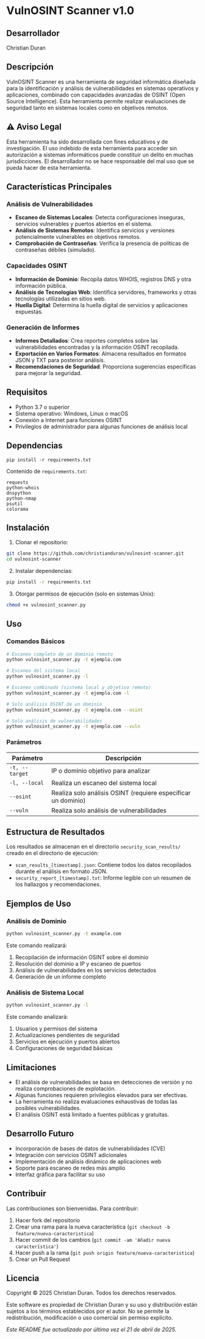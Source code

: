 # VulnOSINT Scanner v1.0

## Desarrollador
Christian Duran

## Descripción
VulnOSINT Scanner es una herramienta de seguridad informática diseñada para la identificación y análisis de vulnerabilidades en sistemas operativos y aplicaciones, combinado con capacidades avanzadas de OSINT (Open Source Intelligence). Esta herramienta permite realizar evaluaciones de seguridad tanto en sistemas locales como en objetivos remotos.

## ⚠️ Aviso Legal
Esta herramienta ha sido desarrollada con fines educativos y de investigación. El uso indebido de esta herramienta para acceder sin autorización a sistemas informáticos puede constituir un delito en muchas jurisdicciones. El desarrollador no se hace responsable del mal uso que se pueda hacer de esta herramienta.

## Características Principales

### Análisis de Vulnerabilidades
- **Escaneo de Sistemas Locales**: Detecta configuraciones inseguras, servicios vulnerables y puertos abiertos en el sistema.
- **Análisis de Sistemas Remotos**: Identifica servicios y versiones potencialmente vulnerables en objetivos remotos.
- **Comprobación de Contraseñas**: Verifica la presencia de políticas de contraseñas débiles (simulado).

### Capacidades OSINT
- **Información de Dominio**: Recopila datos WHOIS, registros DNS y otra información pública.
- **Análisis de Tecnologías Web**: Identifica servidores, frameworks y otras tecnologías utilizadas en sitios web.
- **Huella Digital**: Determina la huella digital de servicios y aplicaciones expuestas.

### Generación de Informes
- **Informes Detallados**: Crea reportes completos sobre las vulnerabilidades encontradas y la información OSINT recopilada.
- **Exportación en Varios Formatos**: Almacena resultados en formatos JSON y TXT para posterior análisis.
- **Recomendaciones de Seguridad**: Proporciona sugerencias específicas para mejorar la seguridad.

## Requisitos
- Python 3.7 o superior
- Sistema operativo: Windows, Linux o macOS
- Conexión a Internet para funciones OSINT
- Privilegios de administrador para algunas funciones de análisis local

## Dependencias
```
pip install -r requirements.txt
```

Contenido de `requirements.txt`:
```
requests
python-whois
dnspython
python-nmap
psutil
colorama
```

## Instalación

1. Clonar el repositorio:
```bash
git clone https://github.com/christianduran/vulnosint-scanner.git
cd vulnosint-scanner
```

2. Instalar dependencias:
```bash
pip install -r requirements.txt
```

3. Otorgar permisos de ejecución (solo en sistemas Unix):
```bash
chmod +x vulnosint_scanner.py
```

## Uso

### Comandos Básicos

```bash
# Escaneo completo de un dominio remoto
python vulnosint_scanner.py -t ejemplo.com

# Escaneo del sistema local
python vulnosint_scanner.py -l

# Escaneo combinado (sistema local y objetivo remoto)
python vulnosint_scanner.py -t ejemplo.com -l

# Solo análisis OSINT de un dominio
python vulnosint_scanner.py -t ejemplo.com --osint

# Solo análisis de vulnerabilidades
python vulnosint_scanner.py -t ejemplo.com --vuln
```

### Parámetros

| Parámetro | Descripción |
|-----------|-------------|
| `-t, --target` | IP o dominio objetivo para analizar |
| `-l, --local` | Realiza un escaneo del sistema local |
| `--osint` | Realiza solo análisis OSINT (requiere especificar un dominio) |
| `--vuln` | Realiza solo análisis de vulnerabilidades |

## Estructura de Resultados

Los resultados se almacenan en el directorio `security_scan_results/` creado en el directorio de ejecución:

- `scan_results_[timestamp].json`: Contiene todos los datos recopilados durante el análisis en formato JSON.
- `security_report_[timestamp].txt`: Informe legible con un resumen de los hallazgos y recomendaciones.

## Ejemplos de Uso

### Análisis de Dominio
```bash
python vulnosint_scanner.py -t example.com
```
Este comando realizará:
1. Recopilación de información OSINT sobre el dominio
2. Resolución del dominio a IP y escaneo de puertos
3. Análisis de vulnerabilidades en los servicios detectados
4. Generación de un informe completo

### Análisis de Sistema Local
```bash
python vulnosint_scanner.py -l
```
Este comando analizará:
1. Usuarios y permisos del sistema
2. Actualizaciones pendientes de seguridad
3. Servicios en ejecución y puertos abiertos
4. Configuraciones de seguridad básicas

## Limitaciones

- El análisis de vulnerabilidades se basa en detecciones de versión y no realiza comprobaciones de explotación.
- Algunas funciones requieren privilegios elevados para ser efectivas.
- La herramienta no realiza evaluaciones exhaustivas de todas las posibles vulnerabilidades.
- El análisis OSINT está limitado a fuentes públicas y gratuitas.

## Desarrollo Futuro

- Incorporación de bases de datos de vulnerabilidades (CVE)
- Integración con servicios OSINT adicionales
- Implementación de análisis dinámico de aplicaciones web
- Soporte para escaneo de redes más amplio
- Interfaz gráfica para facilitar su uso

## Contribuir

Las contribuciones son bienvenidas. Para contribuir:

1. Hacer fork del repositorio
2. Crear una rama para la nueva característica (`git checkout -b feature/nueva-caracteristica`)
3. Hacer commit de los cambios (`git commit -am 'Añadir nueva característica'`)
4. Hacer push a la rama (`git push origin feature/nueva-caracteristica`)
5. Crear un Pull Request

## Licencia

Copyright © 2025 Christian Duran. Todos los derechos reservados.

Este software es propiedad de Christian Duran y su uso y distribución están sujetos a los términos establecidos por el autor. No se permite la redistribución, modificación o uso comercial sin permiso explícito.


*Este README fue actualizado por última vez el 21 de abril de 2025.*
